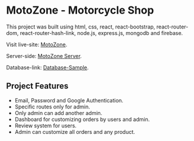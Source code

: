 # MotoZone - Motorcycle Shop

This project was built using html, css, react, react-bootstrap, react-router-dom, react-router-hash-link, node.js, express.js, mongodb and firebase.

Visit live-site: [MotoZone](https://motozone-client.firebaseapp.com/).

Server-side: [MotoZone Server](https://github.com/fahim-42/motozone-server).

Database-link: [Database-Sample](https://glacial-castle-62029.herokuapp.com/products).

## Project Features

- Email, Password and Google Authentication.
- Specific routes only for admin.
- Only admin can add another admin.
- Dashboard for customizing orders by users and admin.
- Review system for users.
- Admin can customize all orders and any product.